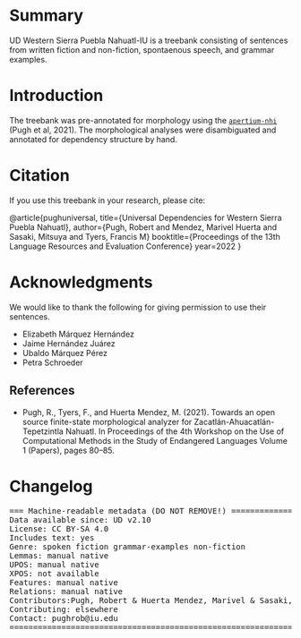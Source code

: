 # Summary



UD Western Sierra Puebla Nahuatl-IU is a treebank consisting of sentences from written fiction and non-fiction, spontaenous speech, and grammar examples.

# Introduction

The treebank was pre-annotated for morphology using the [`apertium-nhi`](https://github.com/apertium/apertium-nhi/) (Pugh et al, 2021).
The morphological analyses were disambiguated and annotated for dependency structure by hand.

# Citation
If you use this treebank in your research, please cite:

@article{pughuniversal,
  title={Universal Dependencies for Western Sierra Puebla Nahuatl},
  author={Pugh, Robert and Mendez, Marivel Huerta and Sasaki, Mitsuya and Tyers, Francis M}
  booktitle={Proceedings of the 13th Language Resources and Evaluation Conference}
  year=2022
}


# Acknowledgments
We would like to thank the following for giving permission to use their sentences.

* Elizabeth Márquez Hernández
* Jaime Hernández Juárez
* Ubaldo Márquez Pérez
* Petra Schroeder


## References

* Pugh, R., Tyers, F., and Huerta Mendez, M. (2021). Towards an open source finite-state morphological analyzer for Zacatlán-Ahuacatlán-Tepetzintla Nahuatl. In Proceedings of the 4th Workshop on the Use of Computational Methods in the Study of Endangered Languages Volume 1 (Papers), pages 80–85.

# Changelog



<pre>
=== Machine-readable metadata (DO NOT REMOVE!) ================================
Data available since: UD v2.10
License: CC BY-SA 4.0
Includes text: yes
Genre: spoken fiction grammar-examples non-fiction
Lemmas: manual native
UPOS: manual native
XPOS: not available
Features: manual native
Relations: manual native
Contributors:Pugh, Robert & Huerta Mendez, Marivel & Sasaki, Mitsuya & Tyers, Francis
Contributing: elsewhere
Contact: pughrob@iu.edu
===============================================================================
</pre>
